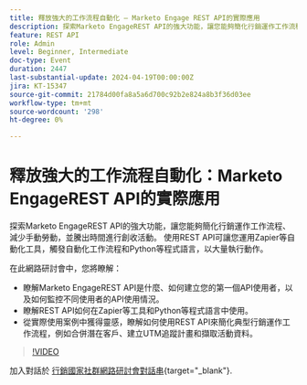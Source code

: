 ```yaml
---
title: 釋放強大的工作流程自動化 — Marketo Engage REST API的實際應用
description: 探索Marketo EngageREST API的強大功能，讓您能夠簡化行銷運作工作流程、減少手動勞動，並騰出時間進行創收活動。 使用REST API可讓您運用Zapier等自動化工具來觸發自動化工作流程和Python等程式語言，以大量執行動作。在此網路研討會中，您將： — 瞭解Marketo EngageREST API是什麼、如何建立您的第一個API使用者，以及如何監控不同使用者的API使用情況。 — 瞭解REST API如何在Zapier等工具和Python等程式語言中使用。 — 從實際使用案例獲得靈感，瞭解如何使用REST API來簡化典型行銷運作工作流程，例如合併銷售機會、建立UTM追蹤計畫以及擷取活動資料。
feature: REST API
role: Admin
level: Beginner, Intermediate
doc-type: Event
duration: 2447
last-substantial-update: 2024-04-19T00:00:00Z
jira: KT-15347
source-git-commit: 21784d00fa8a5a6d700c92b2e824a8b3f36d03ee
workflow-type: tm+mt
source-wordcount: '298'
ht-degree: 0%

---
```



# 釋放強大的工作流程自動化：Marketo EngageREST API的實際應用

探索Marketo EngageREST API的強大功能，讓您能夠簡化行銷運作工作流程、減少手動勞動，並騰出時間進行創收活動。 使用REST API可讓您運用Zapier等自動化工具，觸發自動化工作流程和Python等程式語言，以大量執行動作。

在此網路研討會中，您將瞭解：

- 瞭解Marketo EngageREST API是什麼、如何建立您的第一個API使用者，以及如何監控不同使用者的API使用情況。
- 瞭解REST API如何在Zapier等工具和Python等程式語言中使用。
- 從實際使用案例中獲得靈感，瞭解如何使用REST API來簡化典型行銷運作工作流程，例如合併潛在客戶、建立UTM追蹤計畫和擷取活動資料。

>[!VIDEO](https://video.tv.adobe.com/v/3428435/?learn=on)


加入對話於 [行銷國家社群網路研討會對話串](https://nation.marketo.com/t5/product-discussions/webinar-april-17th-8am-pst-unlocking-powerful-workflow/td-p/346330){target="_blank"}.
